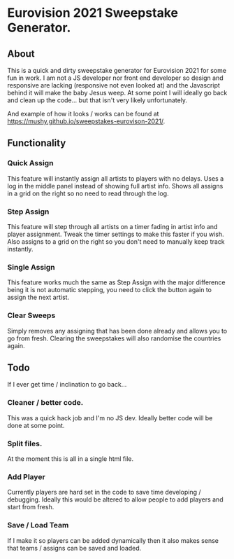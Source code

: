 # Eurovision 2021 Sweepstake Generator.

## About
This is a quick and dirty sweepstake generator for Eurovision 2021 for some fun in work. I am not a JS developer nor front end developer so design and responsive are lacking (responsive not even looked at) and the Javascript behind it will make the baby Jesus weep. At some point I will ideally go back and clean up the code... but that isn't very likely unfortunately.

And example of how it looks / works can be found at https://mushy.github.io/sweepstakes-eurovison-2021/.

## Functionality
### Quick Assign
This feature will instantly assign all artists to players with no delays. Uses a log in the middle panel instead of showing full artist info. Shows all assigns in a grid on the right so no need to read through the log.

### Step Assign
This feature will step through all artists on a timer fading in artist info and player assignment. Tweak the timer settings to make this faster if you wish. Also assigns to a grid on the right so you don't need to manually keep track instantly.

### Single Assign
This feature works much the same as Step Assign with the major difference being it is not automatic stepping, you need to click the button again to assign the next artist.

### Clear Sweeps
Simply removes any assigning that has been done already and allows you to go from fresh. Clearing the sweepstakes will also randomise the countries again.

## Todo
If I ever get time / inclination to go back...

### Cleaner / better code.
This was a quick hack job and I'm no JS dev. Ideally better code will be done at some point.

### Split files.
At the moment this is all in a single html file.

### Add Player
Currently players are hard set in the code to save time developing / debugging. Ideally this would be altered to allow people to add players and start from fresh.

### Save / Load Team
If I make it so players can be added dynamically then it also makes sense that teams / assigns can be saved and loaded.
